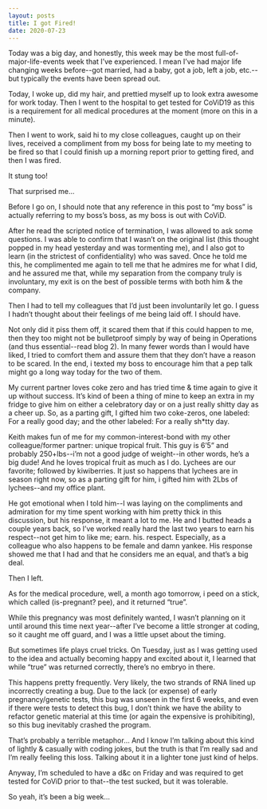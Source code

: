 ```yaml
---
layout: posts
title: I got Fired!
date: 2020-07-23
---
```


Today was a big day, and honestly, this week may be the most full-of-major-life-events week that I’ve experienced.  I mean I’ve had major life changing weeks before--got married, had a baby, got a job, left a job, etc.--but typically the events have been spread out.   

Today, I woke up, did my hair, and prettied myself up to look extra awesome for work today.  Then I went to the hospital to get tested for CoViD19 as this is a requirement for all medical procedures at the moment (more on this in a minute).  

Then I went to work, said hi to my close colleagues, caught up on their lives, received a compliment from my boss for being late to my meeting to be fired so that I could finish up a morning report prior to getting fired, and then I was fired.  

It stung too!  

That surprised me...  

Before I go on, I should note that any reference in this post to “my boss” is actually referring to my boss’s boss, as my boss is out with CoViD.  

After he read the scripted notice of termination, I was allowed to ask some questions.  I was able to confirm that I wasn’t on the original list (this thought popped in my head yesterday and was tormenting me), and I also got to learn (in the strictest of confidentiality) who was saved.  Once he told me this, he complimented me again to tell me that he admires me for what I did, and he assured me that, while my separation from the company truly is involuntary, my exit is on the best of possible terms with both him & the company.  

Then I had to tell my colleagues that I’d just been involuntarily let go.  I guess I hadn’t thought about their feelings of me being laid off.  I should have.  

Not only did it piss them off, it scared them that if this could happen to me, then they too might not be bulletproof simply by way of being in Operations (and thus essential--read blog 2).  In many fewer words than I would have liked, I tried to comfort them and assure them that they don’t have a reason to be scared.  In the end, i texted my boss to encourage him that a pep talk might go a long way today for the two of them.

My current partner loves coke zero and has tried time & time again to give it up without success.  It’s kind of been a thing of mine to keep an extra in my fridge to give him on either a celebratory day or on a just really shitty day as a cheer up.  So, as a parting gift, I gifted him two coke-zeros, one labeled: For a really good day; and the other labeled: For a really sh*tty day.

Keith makes fun of me for my common-interest-bond with my other colleague/former partner: unique tropical fruit.  This guy is 6’5” and probably 250+lbs--i’m not a good judge of weight--in other words, he’s a big dude!  And he loves tropical fruit as much as I do.  Lychees are our favorite; followed by kiwiberries.  It just so happens that lychees are in season right now, so as a parting gift for him, i gifted him with 2Lbs of lychees--and my office plant.  

He got emotional when I told him--I was laying on the compliments and admiration for my time spent working with him pretty thick in this discussion, but his response, it meant a lot to me.  He and I butted heads a couple years back, so I’ve worked really hard the last two years to earn his respect--not get him to like me; earn. his. respect. Especially, as a colleague who also happens to be female and damn yankee. His response showed me that I had and that he considers me an equal, and that’s a big deal.  

Then I left.

As for the medical procedure, well, a month ago tomorrow, i peed on a stick, which called (is-pregnant? pee), and it returned “true”.  

While this pregnancy was most definitely wanted, I wasn’t planning on it until around this time next year--after I’ve become a little stronger at coding, so it caught me off guard, and I was a little upset about the timing.  

But sometimes life plays cruel tricks.  On Tuesday, just as I was getting used to the idea and actually becoming happy and excited about it, I learned that while “true” was returned correctly, there’s no embryo in there.  

This happens pretty frequently.  Very likely, the two strands of RNA lined up incorrectly creating a bug.  Due to the lack (or expense) of early pregnancy/genetic tests, this bug was unseen in the first 6 weeks, and even if there were tests to detect this bug, I don’t think we have the ability to refactor genetic material at this time (or again the expensive is prohibiting), so this bug inevitably crashed the program.  

That’s probably a terrible metaphor…  And I know I’m talking about this kind of lightly & casually with coding jokes, but the truth is that I’m really sad and I’m really feeling this loss.  Talking about it in a lighter tone just kind of helps.

Anyway, I’m scheduled to have a d&c on Friday and was required to get tested for CoViD prior to that--the test sucked, but it was tolerable.

So yeah, it’s been a big week...
